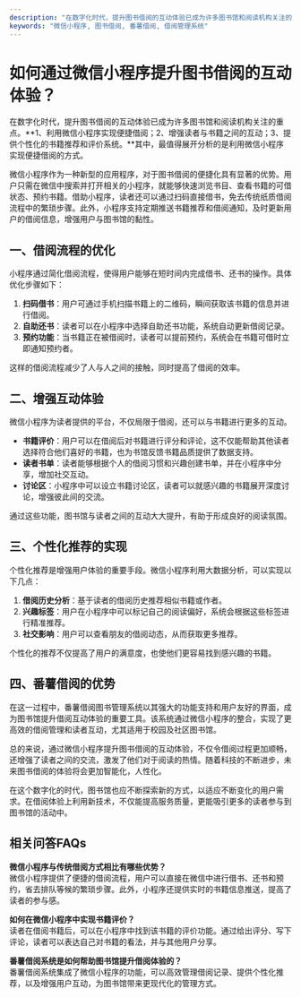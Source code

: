 ```yaml
---
description: "在数字化时代，提升图书借阅的互动体验已成为许多图书馆和阅读机构关注的重点。**1、利用微信小程序实现便捷借阅；2、增强读者与书籍之间的互动；3、提供个性化的书籍推荐和评价系统。**其中，最值得展开分析的是利用微信小程序实现便捷借阅的方式。"
keywords: "微信小程序, 图书借阅, 番薯借阅, 借阅管理系统"
---
```

# 如何通过微信小程序提升图书借阅的互动体验？

在数字化时代，提升图书借阅的互动体验已成为许多图书馆和阅读机构关注的重点。**1、利用微信小程序实现便捷借阅；2、增强读者与书籍之间的互动；3、提供个性化的书籍推荐和评价系统。**其中，最值得展开分析的是利用微信小程序实现便捷借阅的方式。

微信小程序作为一种新型的应用程序，对于图书借阅的便捷化具有显著的优势。用户只需在微信中搜索并打开相关的小程序，就能够快速浏览书目、查看书籍的可借状态、预约书籍。借助小程序，读者还可以通过扫码直接借书，免去传统纸质借阅流程中的繁琐步骤。此外，小程序支持定期推送书籍推荐和借阅通知，及时更新用户的借阅信息，增强用户与图书馆的黏性。

## **一、借阅流程的优化**

小程序通过简化借阅流程，使得用户能够在短时间内完成借书、还书的操作。具体优化步骤如下：

1. **扫码借书**：用户可通过手机扫描书籍上的二维码，瞬间获取该书籍的信息并进行借阅。
2. **自助还书**：读者可以在小程序中选择自助还书功能，系统自动更新借阅记录。
3. **预约功能**：当书籍正在被借阅时，读者可以提前预约，系统会在书籍可借时立即通知预约者。

这样的借阅流程减少了人与人之间的接触，同时提高了借阅的效率。

## **二、增强互动体验**

微信小程序为读者提供的平台，不仅局限于借阅，还可以与书籍进行更多的互动。

- **书籍评价**：用户可以在借阅后对书籍进行评分和评论，这不仅能帮助其他读者选择符合他们喜好的书籍，也为书馆反馈书籍品质提供了数据支持。
- **读者书单**：读者能够根据个人的借阅习惯和兴趣创建书单，并在小程序中分享，增加社交互动。
- **讨论区**：小程序中可以设立书籍讨论区，读者可以就感兴趣的书籍展开深度讨论，增强彼此间的交流。

通过这些功能，图书馆与读者之间的互动大大提升，有助于形成良好的阅读氛围。

## **三、个性化推荐的实现**

个性化推荐是增强用户体验的重要手段。微信小程序利用大数据分析，可以实现以下几点：

1. **借阅历史分析**：基于读者的借阅历史推荐相似书籍或作者。
2. **兴趣标签**：用户在小程序中可以标记自己的阅读偏好，系统会根据这些标签进行精准推荐。
3. **社交影响**：用户可以查看朋友的借阅动态，从而获取更多推荐。

个性化的推荐不仅提高了用户的满意度，也使他们更容易找到感兴趣的书籍。

## **四、番薯借阅的优势**

在这一过程中，番薯借阅图书管理系统以其强大的功能支持和用户友好的界面，成为图书馆提升借阅互动体验的重要工具。该系统通过微信小程序的整合，实现了更高效的借阅管理和读者互动，尤其适用于校园及社区图书馆。

总的来说，通过微信小程序提升图书借阅的互动体验，不仅令借阅过程更加顺畅，还增强了读者之间的交流，激发了他们对于阅读的热情。随着科技的不断进步，未来图书借阅的体验将会更加智能化，人性化。

在这个数字化的时代，图书馆也应不断探索新的方式，以适应不断变化的用户需求。在借阅体验上利用新技术，不仅能提高服务质量，更能吸引更多的读者参与到图书馆的活动中。

## 相关问答FAQs

**微信小程序与传统借阅方式相比有哪些优势？**  
微信小程序提供了便捷的借阅流程，用户可以直接在微信中进行借书、还书和预约，省去排队等候的繁琐步骤。此外，小程序还提供实时的书籍信息推送，提高了读者的参与感。

**如何在微信小程序中实现书籍评价？**  
读者在借阅书籍后，可以在小程序中找到该书籍的评价功能。通过给出评分、写下评论，读者可以表达自己对书籍的看法，并与其他用户分享。

**番薯借阅系统是如何帮助图书馆提升借阅体验的？**  
番薯借阅系统集成了微信小程序的功能，可以高效管理借阅记录、提供个性化推荐，以及增强用户互动，为图书馆带来更现代化的管理方式。
